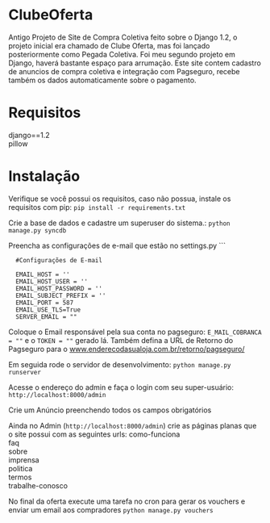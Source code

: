 ClubeOferta
===========

Antigo Projeto de  Site de Compra Coletiva feito sobre o Django 1.2, o projeto inicial era chamado de Clube Oferta, mas foi lançado posteriormente como Pegada Coletiva. Foi meu segundo projeto em Django, haverá bastante espaço para arrumação.
Este site contem cadastro de anuncios de compra coletiva e integração com Pagseguro, recebe também os dados automaticamente sobre o pagamento.


Requisitos
=======
django==1.2<br>
pillow

Instalação
===
Verifique se você possui os requisitos, caso não possua, instale os requisitos com pip:
    `pip install -r requirements.txt`
    
Crie a base de dados e cadastre um superuser do sistema.: 
    `python manage.py syncdb`

Preencha as configurações de e-mail que estão no settings.py
      ```
      
      #Configurações de E-mail
      
      EMAIL_HOST = ''
      EMAIL_HOST_USER = ''
      EMAIL_HOST_PASSWORD = ''
      EMAIL_SUBJECT_PREFIX = ''
      EMAIL_PORT = 587
      EMAIL_USE_TLS=True
      SERVER_EMAIL = ""
      
Coloque o Email responsável pela sua conta no pagseguro: `E_MAIL_COBRANCA = ""` e o `TOKEN = ""` gerado lá. Também defina a URL de Retorno do Pagseguro para o www.enderecodasualoja.com.br/retorno/pagseguro/



Em seguida rode o servidor de desenvolvimento: 
    `python manage.py runserver`

Acesse o endereço do admin e faça o login com seu super-usuário:
    `http://localhost:8000/admin`
    

Crie um Anúncio preenchendo todos os campos obrigatórios

Ainda no Admin (`http://localhost:8000/admin`) crie as páginas planas que o site possui com as seguintes urls:
como-funciona<br>
faq<br>
sobre<br>
imprensa<br>
politica<br>
termos<br>
trabalhe-conosco


No final da oferta execute uma tarefa no cron para gerar os vouchers e enviar um email aos compradores `python manage.py vouchers`
